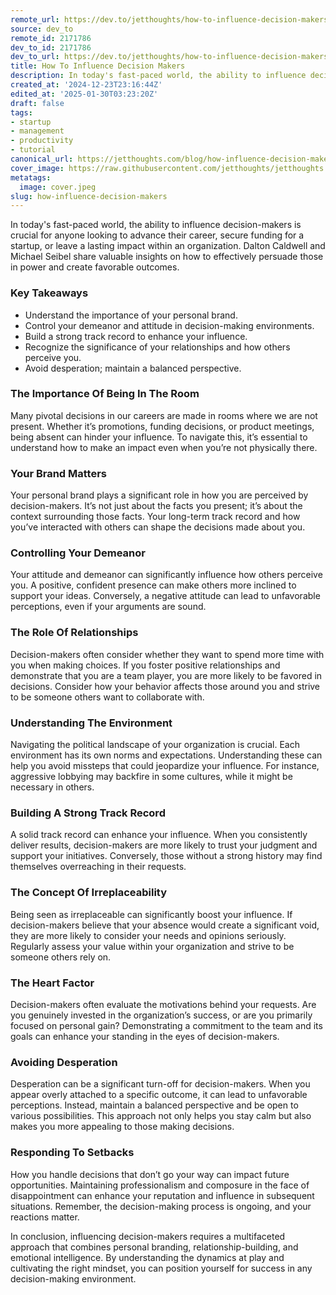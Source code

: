 ```yaml
---
remote_url: https://dev.to/jetthoughts/how-to-influence-decision-makers-1h5j
source: dev_to
remote_id: 2171786
dev_to_id: 2171786
dev_to_url: https://dev.to/jetthoughts/how-to-influence-decision-makers-1h5j
title: How To Influence Decision Makers
description: In today's fast-paced world, the ability to influence decision-makers is crucial for anyone looking...
created_at: '2024-12-23T23:16:44Z'
edited_at: '2025-01-30T03:23:20Z'
draft: false
tags:
- startup
- management
- productivity
- tutorial
canonical_url: https://jetthoughts.com/blog/how-influence-decision-makers/
cover_image: https://raw.githubusercontent.com/jetthoughts/jetthoughts.github.io/master/content/blog/how-influence-decision-makers/cover.jpeg
metatags:
  image: cover.jpeg
slug: how-influence-decision-makers
---
```

In today's fast-paced world, the ability to influence decision-makers is crucial for anyone looking to advance their career, secure funding for a startup, or leave a lasting impact within an organization. Dalton Caldwell and Michael Seibel share valuable insights on how to effectively persuade those in power and create favorable outcomes.

### Key Takeaways

*   Understand the importance of your personal brand.
*   Control your demeanor and attitude in decision-making environments.
*   Build a strong track record to enhance your influence.
*   Recognize the significance of your relationships and how others perceive you.
*   Avoid desperation; maintain a balanced perspective.

### The Importance Of Being In The Room

Many pivotal decisions in our careers are made in rooms where we are not present. Whether it’s promotions, funding decisions, or product meetings, being absent can hinder your influence. To navigate this, it’s essential to understand how to make an impact even when you’re not physically there.

### Your Brand Matters

Your personal brand plays a significant role in how you are perceived by decision-makers. It’s not just about the facts you present; it’s about the context surrounding those facts. Your long-term track record and how you’ve interacted with others can shape the decisions made about you.

### Controlling Your Demeanor

Your attitude and demeanor can significantly influence how others perceive you. A positive, confident presence can make others more inclined to support your ideas. Conversely, a negative attitude can lead to unfavorable perceptions, even if your arguments are sound.

### The Role Of Relationships

Decision-makers often consider whether they want to spend more time with you when making choices. If you foster positive relationships and demonstrate that you are a team player, you are more likely to be favored in decisions. Consider how your behavior affects those around you and strive to be someone others want to collaborate with.

### Understanding The Environment

Navigating the political landscape of your organization is crucial. Each environment has its own norms and expectations. Understanding these can help you avoid missteps that could jeopardize your influence. For instance, aggressive lobbying may backfire in some cultures, while it might be necessary in others.

### Building A Strong Track Record

A solid track record can enhance your influence. When you consistently deliver results, decision-makers are more likely to trust your judgment and support your initiatives. Conversely, those without a strong history may find themselves overreaching in their requests.

### The Concept Of Irreplaceability

Being seen as irreplaceable can significantly boost your influence. If decision-makers believe that your absence would create a significant void, they are more likely to consider your needs and opinions seriously. Regularly assess your value within your organization and strive to be someone others rely on.

### The Heart Factor

Decision-makers often evaluate the motivations behind your requests. Are you genuinely invested in the organization’s success, or are you primarily focused on personal gain? Demonstrating a commitment to the team and its goals can enhance your standing in the eyes of decision-makers.

### Avoiding Desperation

Desperation can be a significant turn-off for decision-makers. When you appear overly attached to a specific outcome, it can lead to unfavorable perceptions. Instead, maintain a balanced perspective and be open to various possibilities. This approach not only helps you stay calm but also makes you more appealing to those making decisions.

### Responding To Setbacks

How you handle decisions that don’t go your way can impact future opportunities. Maintaining professionalism and composure in the face of disappointment can enhance your reputation and influence in subsequent situations. Remember, the decision-making process is ongoing, and your reactions matter.

In conclusion, influencing decision-makers requires a multifaceted approach that combines personal branding, relationship-building, and emotional intelligence. By understanding the dynamics at play and cultivating the right mindset, you can position yourself for success in any decision-making environment.